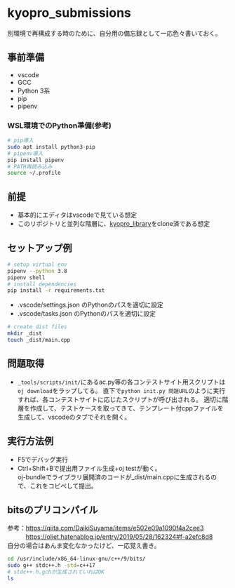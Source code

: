 # kyopro_submissions
別環境で再構成する時のために、自分用の備忘録として一応色々書いておく。

## 事前準備
- vscode
- GCC
- Python 3系
- pip
- pipenv

### WSL環境でのPython準備(参考)
```bash
# pip導入
sudo apt install python3-pip
# pipenv導入
pip install pipenv
# PATH再読み込み
source ~/.profile
```

## 前提
- 基本的にエディタはvscodeで見ている想定
- このリポジトリと並列な階層に、[kyopro_library](https://github.com/Coki628/kyopro_library)をclone済である想定

## セットアップ例
```bash
# setup virtual env
pipenv --python 3.8
pipenv shell
# install dependencies
pip install -r requirements.txt
```
- .vscode/settings.json のPythonのパスを適切に設定
- .vscode/tasks.json のPythonのパスを適切に設定
```bash
# create dist files
mkdir _dist
touch _dist/main.cpp
```

## 問題取得
- `_tools/scripts/init/`にあるac.py等の各コンテストサイト用スクリプトは`oj download`をラップしてる。
直下で`python init.py 問題URL`のように実行すれば、各コンテストサイトに応じたスクリプトが呼び出される。
適切に階層を作成して、テストケースを取ってきて、テンプレート付cppファイルを生成して、vscodeのタブでそれを開く。

## 実行方法例
- F5でデバッグ実行
- Ctrl+Shift+Bで提出用ファイル生成+oj testが動く。  
oj-bundleでライブラリ展開済のコードが_dist/main.cppに生成されるので、これをコピペして提出。

## bitsのプリコンパイル

参考：https://qiita.com/DaikiSuyama/items/e502e09a1090f4a2cee3  
　　　https://oliet.hatenablog.jp/entry/2019/05/28/162324#f-a2efc8d8  
自分の場合はあんま変化なかったけど、一応覚え書き。
```bash
cd /usr/include/x86_64-linux-gnu/c++/9/bits/
sudo g++ stdc++.h -std=c++17
# stdc++.h.gchが生成されていればOK
ls
```
